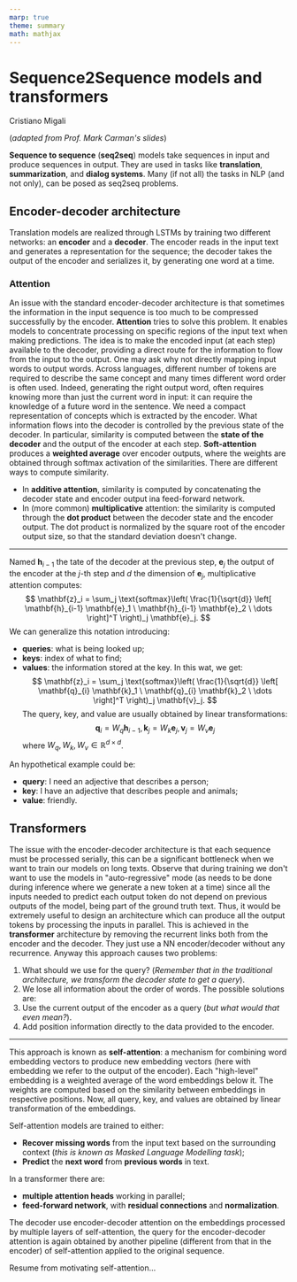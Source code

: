 ```yaml
---
marp: true
theme: summary
math: mathjax
---
```

# Sequence2Sequence models and transformers

<div class="author">

Cristiano Migali

</div>

<div class="centered-definition-expression">

(_adapted from Prof. Mark Carman's slides_)

</div>

**Sequence to sequence** (**seq2seq**) models take sequences in input and produce sequences in output. They are used in tasks like **translation**, **summarization**, and **dialog systems**. Many (if not all) the tasks in NLP (and not only), can be posed as seq2seq problems.

## Encoder-decoder architecture

Translation models are realized through LSTMs by training two different networks: an **encoder** and a **decoder**. The encoder reads in the input text and generates a representation for the sequence; the decoder takes the output of the encoder and serializes it, by generating one word at a time.

### Attention

An issue with the standard encoder-decoder architecture is that sometimes the information in the input sequence is too much to be compressed successfully by the encoder. **Attention** tries to solve this problem. It enables models to concentrate processing on specific regions of the input text when making predictions.
The idea is to make the encoded input (at each step) available to the decoder, providing a direct route for the information to flow from the input to the output. One may ask why not directly mapping input words to output words. Across languages, different number of tokens are required to describe the same concept and many times different word order is often used. Indeed, generating the right output word, often requires knowing more than just the current word in input: it can require the knowledge of a future word in the sentence. We need a compact representation of concepts which is extracted by the encoder. What information flows into the decoder is controlled by the previous state of the decoder. In particular, similarity is computed between the **state of the decoder** and the output of the encoder at each step.
**Soft-attention** produces a **weighted average** over encoder outputs, where the weights are obtained through softmax activation of the similarities.
There are different ways to compute similarity.
- In **additive attention**, similarity is computed by concatenating the decoder state and encoder output ina  feed-forward network.
- In (more common) **multiplicative** attention: the similarity is computed through the **dot product** between the decoder state and the encoder output. The dot product is normalized by the square root of the encoder output size, so that the standard deviation doesn't change.

---

Named $\mathbf{h}_{i-1}$ the tate of the decoder at the previous step, $\mathbf{e}_j$ the output of the encoder at the $j$-th step and $d$ the dimension of $\mathbf{e}_j$, multiplicative attention computes:
$$
\mathbf{z}_i = \sum_j \text{softmax}\left( \frac{1}{\sqrt{d}} \left[ \mathbf{h}_{i-1} \mathbf{e}_1 \ \mathbf{h}_{i-1} \mathbf{e}_2 \ \dots  \right]^T \right)_j \mathbf{e}_j.
$$
We can generalize this notation introducing:
- **queries**: what is being looked up;
- **keys**: index of what to find;
- **values**: the information stored at the key.
In this wat, we get:
$$
\mathbf{z}_i = \sum_j \text{softmax}\left( \frac{1}{\sqrt{d}} \left[ \mathbf{q}_{i} \mathbf{k}_1 \ \mathbf{q}_{i} \mathbf{k}_2 \ \dots  \right]^T \right)_j \mathbf{v}_j.
$$
The query, key, and value are usually obtained by linear transformations:
$$
\mathbf{q}_i = W_q \mathbf{h}_{i-1}, \mathbf{k}_j = W_k \mathbf{e}_j, \mathbf{v}_j = W_v \mathbf{e}_j
$$
where $W_q, W_k, W_v \in \mathbb{R}^{d \times d}$.

An hypothetical example could be:
- **query**: I need an adjective that describes a person;
- **key**: I have an adjective that describes people and animals;
- **value**: friendly.

## Transformers

The issue with the encoder-decoder architecture is that each sequence must be processed serially, this can be a significant bottleneck when we want to train our models on long texts. Observe that during training we don't want to use the models in "auto-regressive" mode (as needs to be done during inference where we generate a new token at a time) since all the inputs needed to predict each output token do not depend on previous outputs of the model, being part of the ground truth text. Thus, it would be extremely useful to design an architecture which can produce all the output tokens by processing the inputs in parallel. This is achieved in the **transformer** architecture by removing the recurrent links both from the encoder and the decoder. They just use a NN encoder/decoder without any recurrence.
Anyway this approach causes two problems:
1. What should we use for the query? (_Remember that in the traditional architecture, we transform the decoder state to get a query_).
2. We lose all information about the order of words.
The possible solutions are:
1. Use the current output of the encoder as a query (_but what would that even mean?_).
2. Add position information directly to the data provided to the encoder.

---

This approach is known as **self-attention**: a mechanism for combining word embedding vectors to produce new embedding vectors (here with embedding we refer to the output of the encoder). Each "high-level" embedding is a weighted average of the word embeddings below it. The weights are computed based on the similarity between embeddings in respective positions. Now, all query, key, and values are obtained by linear transformation of the embeddings.

Self-attention models are trained to either:
- **Recover missing words** from the input text based on the surrounding context (_this is known as Masked Language Modelling task_);
- **Predict** the **next word** from **previous words** in text.

In a transformer there are:
- **multiple attention heads** working in parallel;
- **feed-forward network**, with **residual connections** and **normalization**.

The decoder use encoder-decoder attention on the embeddings processed by multiple layers of self-attention, the query for the encoder-decoder attention is again obtained by another pipeline (different from that in the encoder) of self-attention applied to the original sequence.

Resume from motivating self-attention...
